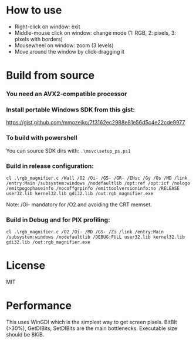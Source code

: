 # How to use

- Right-click on window: exit
- Middle-mouse click on window: change mode (1: RGB, 2: pixels, 3: pixels with borders)
- Mousewheel on window: zoom (3 levels)
- Move around the window by click-dragging it

# Build from source

### You need an AVX2-compatible processor

### Install portable Windows SDK from this gist:
https://gist.github.com/mmozeiko/7f3162ec2988e81e56d5c4e22cde9977

### To build with powershell
You can source SDK dirs with:
`.\msvc\setup_ps.ps1`

### Build in release configuration:
`cl .\rgb_magnifier.c /Wall /O2 /Oi- /GS- /GR- /EHsc /Gy /Os /MD /link /entry:Main /subsystem:windows /nodefaultlib /opt:ref /opt:icf /nologo /emitpogophaseinfo /nocoffgrpinfo /emittoolversioninfo:no /RELEASE user32.lib kernel32.lib gdi32.lib /out:rgb_magnifier.exe`

Note: /Oi- mandatory for /O2 and avoiding the CRT memset.

### Build in Debug and for PIX profiling:
`cl .\rgb_magnifier.c /O2 /Oi- /MD /GS- /Zi /link /entry:Main /subsystem:windows /nodefaultlib /DEBUG:FULL user32.lib kernel32.lib gdi32.lib /out:rgb_magnifier.exe`

# License

MIT

# Performance

This uses WinGDI which is the simplest way to get screen pixels.
BitBlt (>30%), GetDIBits, SetDIBits are the main bottlenecks.
Executable size should be 8KiB.
